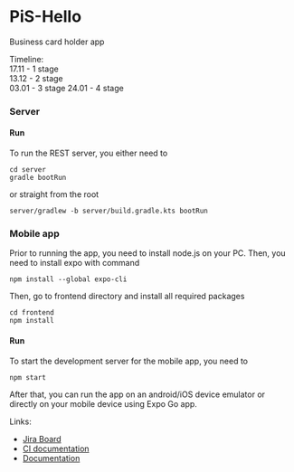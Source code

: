 # PiS-Hello
Business card holder app

Timeline:  
17.11 - 1 stage  
13.12 - 2 stage  
03.01 - 3 stage
24.01 - 4 stage

### Server

#### Run
To run the REST server, you either need to
```shell
cd server
gradle bootRun
```
or straight from the root
```shell
server/gradlew -b server/build.gradle.kts bootRun
```

### Mobile app
Prior to running the app, you need to install node.js on your PC.
Then, you need to install expo with command
```shell
npm install --global expo-cli
```
Then, go to frontend directory and install all required packages
```shell
cd frontend
npm install
```

#### Run
To start the development server for the mobile app, you need to
```shell
npm start
```
After that, you can run the app on an android/iOS device emulator or directly on your mobile device using Expo Go app.

Links:
* [Jira Board](https://hello-pis.atlassian.net/jira/software/projects/HPIS/boards/1)
* [CI documentation](https://circleci.com/docs/2.0/configuration-reference)
* [Documentation](https://www.overleaf.com/read/gyhnrhzrhfxw)
